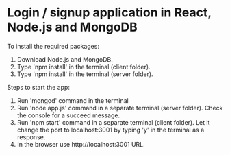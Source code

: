 # Login / signup application in React, Node.js and MongoDB

To install the required packages:

1. Download Node.js and MongoDB.
2. Type 'npm install' in the terminal (client folder).
3. Type 'npm install' in the terminal (server folder).

Steps to start the app:

1. Run 'mongod' command in the terminal
2. Run 'node app.js' command in a separate terminal (server folder). Check the console for a succeed message.
3. Run 'npm start' command in a separate terminal (client folder). Let it change the port to localhost:3001 by typing 'y' in the terminal as a response.
4. In the browser use http://localhost:3001 URL.
